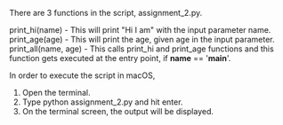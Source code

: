 There are 3 functions in the script, assignment_2.py.

print_hi(name) - This will print "Hi I am" with the input parameter name.
print_age(age) - This will print the age, given age in the input parameter.
print_all(name, age) - This calls print_hi and print_age functions and this function gets executed at the entry point, if __name__ == '__main__'.

In order to execute the script in macOS,
1. Open the terminal.
2. Type python assignment_2.py and hit enter.
3. On the terminal screen, the output will be displayed.